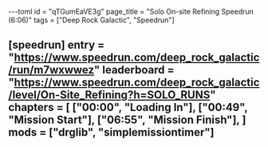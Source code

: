 ---toml
id = "qTGumEaVE3g"
page_title = "Solo On-site Refining Speedrun (6:06)"
tags = ["Deep Rock Galactic", "Speedrun"]

[speedrun]
entry = "https://www.speedrun.com/deep_rock_galactic/run/m7wxwwez"
leaderboard = "https://www.speedrun.com/deep_rock_galactic/level/On-Site_Refining?h=SOLO_RUNS"
chapters = [
  ["00:00", "Loading In"],
  ["00:49", "Mission Start"],
  ["06:55", "Mission Finish"],
]
mods = ["drglib", "simplemissiontimer"]
---
